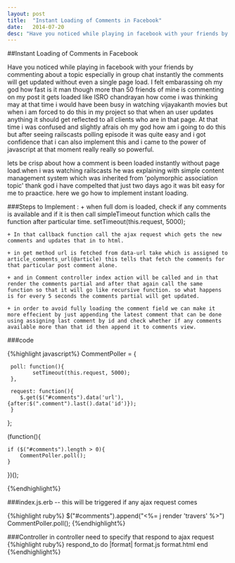 ```yaml
---
layout: post
title:  "Instant Loading of Comments in Facebook"
date:   2014-07-20 
desc: "Have you noticed while playing in facebook with your friends by commenting about a topic especially in group chat instantly the comments will get updated without even a single page load. I felt embarassing oh my god how fast is it man though more than 50 friends of mine is commenting on my post it gets loaded like ISRO chandrayan how come i was thinking may at that time i would have been busy in watching vijayakanth movies"
---
```


##Instant Loading of Comments in Facebook

Have you noticed while playing in facebook with your friends by commenting about a topic especially in group chat instantly the comments will get updated without even a single page load. I felt embarassing oh my god how fast is it man though more than 50 friends of mine is commenting on my post it gets loaded like ISRO chandrayan how come i was thinking may at that time i would have been busy in watching vijayakanth movies but when i am forced to do this in my project so that when an user updates anything it should get reflected to all clients who are in that page. At that time i was confused and slightly afrais oh my god how am i going to do this but after seeing railscasts polling episode it was quite easy and i got confidence that i can also implement this and i came to the power of javascript at that moment really really so powerful.

lets be crisp about how a comment is been loaded instantly without page load.when i was watching railscasts he was explaining with simple content management system which was inherited from 'polymorphic association topic' thank god i have compelted that just two days ago it was bit easy for me to praactice. here we go how to implement instant loading.

###Steps to Implement :
    + when full dom is loaded, check if any comments is available and if it is then call simpleTimeout function which calls the function after particular time. 
    setTimeout(this.request, 5000);
    
    + In that callback function call the ajax request which gets the new comments and updates that in to html.
    
    + in get method url is fetched from data-url take which is assigned to article_comments_url(@article) this tells that fetch the comments for that particular post comment alone.
    
    + and in Comment controller index action will be called and in that render the comments partial and after that again call the same function so that it will go like recursive function. so what happens is for every 5 seconds the comments partial will get updated.
    
    + in order to avoid fully loading the comment field we can make it more effecient by just appending the latest comment that can be done using assigning last comment by id and check whether if any comments available more than that id then append it to comments view.
    
###code

{%highlight javascript%}
CommentPoller = {
    
	 poll: function(){
	 		setTimeout(this.request, 5000);
	 },

	 request: function(){
	 	$.get($("#comments").data('url'), {after:$(".comment").last().data('id')});
	 }
};

(function(){

	if ($("#comments").length > 0){
		CommentPoller.poll();
	}
})();


{%endhighlight%}

###index.js.erb -- this will be triggered if any ajax request comes

{%highlight ruby%}
$("#comments").append("<%= j render 'travers' %>")
CommentPoller.poll();
{%endhighlight%}

###Controller 
in controller need to specify that respond to ajax request
{%highlight ruby%}
  respond_to do |format|
      format.js
      format.html
    end
{%endhighlight%}
